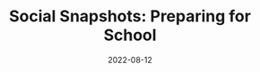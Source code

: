 ---
title: "Social Snapshots: Preparing for School"
show_title_on_cover: false
date: "2022-08-12"
version: 4
volume: 1
issue: 2
category: "Social Snapshots"
format: "comic-strip"
synopsis: "Zeanne teaches Zene how to get ready for school."
modes: [
    {mode_name: "Original", call_at: [0, 1, 2, 3, 4, 5, 6, 9, 11, 15, 16, 20, 21, 25, 26, 30, 31, 35, 36, 40, 41, 43, 44, 46, 50, 54, 55, 59, 60, 64, 65, 69, 70]},
    {mode_name: "Onsite with Paperless Books and Notebooks", call_at: [0, 1, 2, 3, 4, 5, 6, 9, 12, 15, 17, 20, 22, 25, 27, 30, 32, 35, 37, 40, 51, 54, 56, 59, 61, 64, 66, 69, 70]},
    {mode_name: "Onsite with Health Protocols", call_at: [0, 1, 2, 3, 4, 5, 6, 9, 13, 15, 18, 20, 23, 25, 28, 30, 33, 35, 38, 40, 42, 43, 45, 46, 47, 49, 52, 54, 57, 59, 62, 64, 67, 69, 70]},
    {mode_name: "Onsite with Health Protocols and Paperless Books and Notebooks", call_at: [0, 1, 2, 3, 4, 5, 6, 9, 14, 15, 19, 20, 24, 25, 29, 30, 34, 35, 39, 40, 48, 49, 53, 54, 58, 59, 63, 64, 68, 69, 70]},
    {mode_name: "Offsite/Online", call_at: [0, 1, 2, 3, 4, 5, 7, 8, 10, 71, 72, 73, 74, 75, 76, 77, 78]}
]
---
